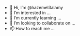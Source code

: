 - 👋 Hi, I’m @hazemel3alamy
- 👀 I’m interested in ...
- 🌱 I’m currently learning ...
- 💞️ I’m looking to collaborate on ...
- 📫 How to reach me ...

<!---
hazemel3alamy/hazemel3alamy is a ✨ special ✨ repository because its `README.md` (this file) appears on your GitHub profile.
You can click the Preview link to take a look at your changes.
--->
